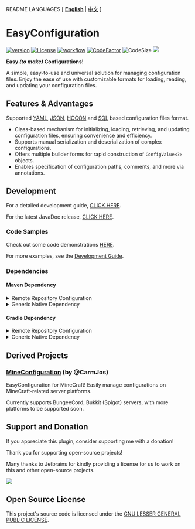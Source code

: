 README LANGUAGES [ [**English**](README.md) | [中文](README_CN.md)  ]

# EasyConfiguration

[![version](https://img.shields.io/github/v/release/CarmJos/EasyConfiguration)](https://github.com/CarmJos/EasyConfiguration/releases)
[![License](https://img.shields.io/github/license/CarmJos/EasyConfiguration)](https://www.gnu.org/licenses/lgpl-3.0.html)
[![workflow](https://github.com/CarmJos/EasyConfiguration/actions/workflows/maven.yml/badge.svg?branch=master)](https://github.com/CarmJos/EasyConfiguration/actions/workflows/maven.yml)
[![CodeFactor](https://www.codefactor.io/repository/github/carmjos/easyconfiguration/badge)](https://www.codefactor.io/repository/github/carmjos/easyconfiguration)
![CodeSize](https://img.shields.io/github/languages/code-size/CarmJos/EasyConfiguration)
![](https://visitor-badge.glitch.me/badge?page_id=EasyConfiguration.readme)

**Easy _(to make)_ Configurations!**

A simple, easy-to-use and universal solution for managing configuration files.
Enjoy the ease of use with customizable formats for loading, reading, and updating your configuration files.

## Features & Advantages

Supported [YAML](impl/yaml), [JSON](impl/json), [HOCON](impl/hocon) and [SQL](impl/sql) based configuration files
format.

- Class-based mechanism for initializing, loading, retrieving, and updating configuration files, ensuring convenience
  and efficiency.
- Supports manual serialization and deserialization of complex configurations.
- Offers multiple builder forms for rapid construction of `ConfigValue<?>` objects.
- Enables specification of configuration paths, comments, and more via annotations.

## Development

For a detailed development guide, [CLICK HERE](.doc/README.md).

For the latest JavaDoc release, [CLICK HERE](https://CarmJos.github.io/EasyConfiguration).

### Code Samples

Check out some code demonstrations [HERE](demo/src/main/java/cc/carm/lib/configuration/demo/DatabaseConfiguration.java).

For more examples, see the [Development Guide](.doc/README.md).

### Dependencies

#### Maven Dependency

<details>
<summary>Remote Repository Configuration</summary>

```xml

<project>
    <repositories>

        <repository>
            <!-- Using Maven Central Repository for secure and stable updates, though synchronization might be needed. -->
            <id>maven</id>
            <name>Maven Central</name>
            <url>https://repo1.maven.org/maven2</url>
        </repository>

        <repository>
            <!-- Using GitHub dependencies for real-time updates, configuration required (recommended). -->
            <id>EasyConfiguration</id>
            <name>GitHub Packages</name>
            <url>https://maven.pkg.github.com/CarmJos/EasyConfiguration</url>
        </repository>

    </repositories>
</project>
```

</details>

<details>
<summary>Generic Native Dependency</summary>

```xml

<project>
    <dependencies>
        <!-- Basic implementation part, requiring custom implementation of “Provider” and “Wrapper”. -->
        <dependency>
            <groupId>cc.carm.lib</groupId>
            <artifactId>easyconfiguration-core</artifactId>
            <version>[LATEST RELEASE]</version>
            <scope>compile</scope>
        </dependency>

        <!-- YAML file-based implementation, compatible with all Java environments. -->
        <dependency>
            <groupId>cc.carm.lib</groupId>
            <artifactId>easyconfiguration-yaml</artifactId>
            <version>[LATEST RELEASE]</version>
            <scope>compile</scope>
        </dependency>

        <!-- JSON file-based implementation, compatible with all Java environments. Note: JSON does not support file comments. -->
        <dependency>
            <groupId>cc.carm.lib</groupId>
            <artifactId>easyconfiguration-json</artifactId>
            <version>[LATEST RELEASE]</version>
            <scope>compile</scope>
        </dependency>

    </dependencies>
</project>
```

</details>

#### Gradle Dependency

<details>
<summary>Remote Repository Configuration</summary>

```groovy
repositories {

    // Using Maven Central Repository for secure and stable updates, though synchronization might be needed.
    mavenCentral()

    // Using GitHub dependencies for real-time updates, configuration required (recommended).
    maven { url 'https://maven.pkg.github.com/CarmJos/EasyConfiguration' }

}
```

</details>

<details>
<summary>Generic Native Dependency</summary>

```groovy

dependencies {

    // Basic implementation part, requiring custom implementation of “Provider” and “Wrapper”.
    api "cc.carm.lib:easyconfiguration-core:[LATEST RELEASE]"

    // YAML file-based implementation, compatible with all Java environments.
    api "cc.carm.lib:easyconfiguration-yaml:[LATEST RELEASE]"

    // JSON file-based implementation, compatible with all Java environments. Note: JSON does not support file comments.
    api "cc.carm.lib:easyconfiguration-json:[LATEST RELEASE]"

}
```

</details>

## Derived Projects

### [**MineConfiguration**](https://github.com/CarmJos/MineConfiguration) (by @CarmJos)

EasyConfiguration for MineCraft!
Easily manage configurations on MineCraft-related server platforms.

Currently supports BungeeCord, Bukkit (Spigot) servers, with more platforms to be supported soon.

## Support and Donation

If you appreciate this plugin, consider supporting me with a donation!

Thank you for supporting open-source projects!

Many thanks to Jetbrains for kindly providing a license for us to work on this and other open-source projects.

[![](https://resources.jetbrains.com/storage/products/company/brand/logos/jb_beam.svg)](https://www.jetbrains.com/?from=https://github.com/ArtformGames/ResidenceList)

## Open Source License

This project's source code is licensed under
the [GNU LESSER GENERAL PUBLIC LICENSE](https://www.gnu.org/licenses/lgpl-3.0.html).
